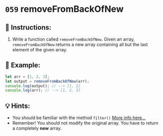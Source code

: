 # `059` removeFromBackOfNew

## 📝 Instructions:

1. Write a function called `removeFromBackOfNew`. Given an array, `removeFromBackOfNew` returns a new array containing all but the last element of the given array.

## 📎 Example:

```Javascript
let arr = [1, 2, 3];
let output = removeFromBackOfNew(arr);
console.log(output); // --> [1, 2]
console.log(arr); // --> [1, 2, 3]
```
## 💡 Hints:

+ You should be familiar with the method `filter()` [More info here...](https://developer.mozilla.org/en/docs/Web/JavaScript/Reference/Global_Objects/Array/filter)
+ Remember! You should not modify the original array. You have to return a completely **new** array.
